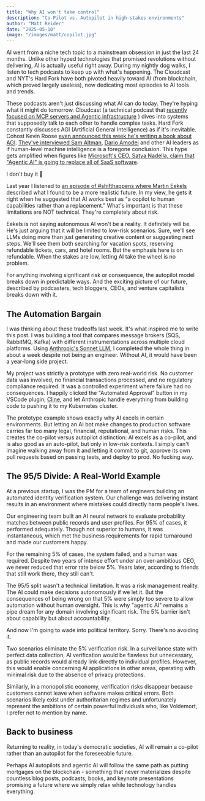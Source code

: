 ```yaml
---
title: "Why AI won't take control"
description: "Co-Pilot vs. Autopilot in high-stakes environments"
author: "Matt Reider"
date: "2025-05-10"
image: "/images/matt/copilot.jpg"
---
```


AI went from a niche tech topic to a mainstream obsession in just the last 24 months. Unlike other hyped technologies that promised revolutions without delivering, AI is actually useful right away. During my nightly dog walks, I listen to tech podcasts to keep up with what's happening. The Cloudcast and NYT's Hard Fork have both pivoted heavily toward AI (from blockchain, which proved largely useless), now dedicating most episodes to AI tools and trends.

These podcasts aren't just discussing what AI can do today. They're hyping what it might do tomorrow. Cloudcast (a technical podcast that [recently focused on MCP servers and Agentic infrastructure](https://www.thecloudcast.net/2025/04/the-intersection-of-ai-and-apis.html) ) dives into systems that supposedly talk to each other to handle complex tasks. Hard Fork constantly discusses AGI (Artificial General Intelligence) as if it's inevitable. Cohost Kevin Roose [even announced this week he's writing a book about AGI](https://bsky.app/profile/kevinroose.com/post/3lne4qlnylc2d). [They've interviewed Sam Altman](https://www.nytimes.com/2023/11/20/podcasts/mayhem-at-openai-our-interview-with-sam-altman.html), [Dario Amodei](https://www.nytimes.com/2025/02/28/podcasts/hardfork-anthropic-dario-amodei.html) and other AI leaders as if human-level machine intelligence is a foregone conclusion. This hype gets amplified when figures like [Microsoft's CEO, Satya Nadella, claim that "Agentic AI" is going to replace all of SaaS software](https://www.youtube.com/watch?v=quXuKnGnOMs).

I don't buy it 💩

Last year I listened to [an episode of #shifthappens where Martin Eekels](https://www.youtube.com/watch?v=csY-PH0CEHk) described what I found to be a more realistic future. In my view, he gets it right when he suggested that AI works best as "a copilot to human capabilities rather than a replacement." What's important is that these limitations are NOT technical. They're completely about risk.

Eekels is not saying autonomous AI won't be a reality. It definitely will be. He's just arguing that it will be limited to low-risk scenarios. Sure, we'll see LLMs doing more than just generating creative content or suggesting next steps. We'll see them both searching for vacation spots, reserving refundable tickets, cars, and hotel rooms. But the emphasis here is on refundable. When the stakes are low, letting AI take the wheel is no problem. 

For anything involving significant risk or consequence, the autopilot model breaks down in predictable ways. And the exciting picture of our future, described by podcasters, tech bloggers, CEOs, and venture capitalists breaks down with it.

## The Automation Bargain

I was thinking about these tradeoffs last week. It's what inspired me to write this post. I was building a tool that compares message brokers (SQS, RabbitMQ, Kafka) with different instrumentations across multiple cloud platforms. Using [Anthropic's Sonnet LLM](https://www.anthropic.com/claude/sonnet), I completed the whole thing in about a week despite not being an engineer. Without AI, it would have been a year-long side project.

My project was strictly a prototype with zero real-world risk. No customer data was involved, no financial transactions processed, and no regulatory compliance required. It was a controlled experiment where failure had no consequences. I happily clicked the "Automated Approval" button in my VSCode plugin, [Cline](https://cline.bot/), and let Anthropic handle everything from building code to pushing it to my Kubernetes cluster.

The prototype example shows exactly why AI excels in certain environments. But letting an AI bot make changes to production software carries far too many legal, financial, reputational, and human risks. This creates the co-pilot versus autopilot distinction: AI excels as a co-pilot, and is also good as an auto-pilot, but only in low-risk contexts. I simply can't imagine walking away from it and letting it commit to git, approve its own pull requests based on passing tests, and deploy to prod. No fucking way.

## The 95/5 Divide: A Real-World Example

At a previous startup, I was the PM for a team of engineers building an automated identity verification system. Our challenge was delivering instant results in an environment where mistakes could directly harm people's lives.

Our engineering team built an AI neural network to evaluate probability matches between public records and user profiles. For 95% of cases, it performed adequately. Though not superior to humans, it was instantaneous, which met the business requirements for rapid turnaround and made our customers happy.

For the remaining 5% of cases, the system failed, and a human was required. Despite two years of intense effort under an over-ambitious CEO, we never reduced that error rate below 5%. Years later, according to friends that still work there, they still can't.

The 95/5 split wasn't a technical limitation. It was a risk management reality. The AI could make decisions autonomously if we let it. But the consequences of being wrong on that 5% were simply too severe to allow automation without human oversight. This is why "agentic AI" remains a pipe dream for any domain involving significant risk. The 5% barrier isn't about capability but about accountability.

And now I'm going to wade into political territory. Sorry. There's no avoiding it.

Two scenarios eliminate the 5% verification risk. In a surveillance state with perfect data collection, AI verification would be flawless but unnecessary, as public records would already link directly to individual profiles. However, this would enable concerning AI applications in other areas, operating with minimal risk due to the absence of privacy protections.

Similarly, in a monopolistic economy, verification risks disappear because customers cannot leave when software makes critical errors. Both scenarios likely exist under authoritarian regimes and unfortunately represent the ambitions of certain powerful individuals who, like Voldemort, I prefer not to mention by name.

## Back to business

Returning to reality, in today's democratic societies, AI will remain a co-pilot rather than an autopilot for the foreseeable future.

Perhaps AI autopilots and agentic AI will follow the same path as putting mortgages on the blockchain - something that never materializes despite countless blog posts, podcasts, books, and keynote presentations promising a future where we simply relax while technology handles everything.
